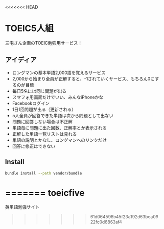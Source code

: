 <<<<<<< HEAD
# TOEIC5人組

三宅さん企画のTOEIC勉強用サービス！

## アイディア

- ロングマンの基本単語2,000語を覚えるサービス
- 2,000から始まり全員が正解すると、-1されていくサービス、もちろん0にするのが目標
- 毎日5名には同じ問題が出る
- スマフォ用画面だけでいい、みんなiPhoneかな
- Facebookログイン
- 1日1回問題が出る（更新される）
- 5人全員が回答できた単語は次から問題として出ない
- 問題に回答しない場合は不正解
- 単語毎に問題に出た回数、正解率とか表示される
- 正解した単語一覧リストは見れる
- 単語の説明とかなし、ロングマンへのリンクだけ
- 回答に修正はできない

## Install

```bash
bundle install --path vendor/bundle
```
=======
toeicfive
=========

英単語勉強サイト
>>>>>>> 61d064598b45f23a192d63bea0922fc0d6863af4
